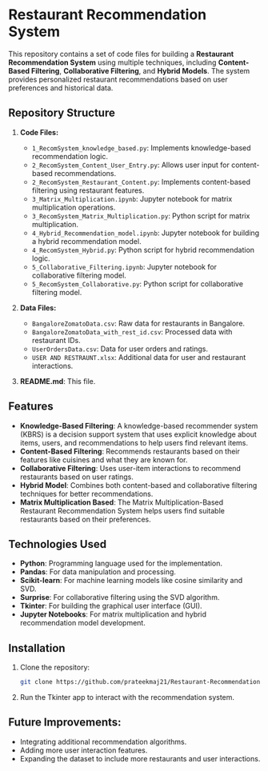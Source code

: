# Restaurant Recommendation System

This repository contains a set of code files for building a **Restaurant Recommendation System** using multiple techniques, including **Content-Based Filtering**, **Collaborative Filtering**, and **Hybrid Models**. The system provides personalized restaurant recommendations based on user preferences and historical data.

## Repository Structure

1. **Code Files:**
   - `1_RecomSystem_knowledge_based.py`: Implements knowledge-based recommendation logic.
   - `2_RecomSystem_Content_User_Entry.py`: Allows user input for content-based recommendations.
   - `2_RecomSystem_Restaurant_Content.py`: Implements content-based filtering using restaurant features.
   - `3_Matrix_Multiplication.ipynb`: Jupyter notebook for matrix multiplication operations.
   - `3_RecomSystem_Matrix_Multiplication.py`: Python script for matrix multiplication.
   - `4_Hybrid_Recommendation_model.ipynb`: Jupyter notebook for building a hybrid recommendation model.
   - `4_RecomSystem_Hybrid.py`: Python script for hybrid recommendation logic.
   - `5_Collaborative_Filtering.ipynb`: Jupyter notebook for collaborative filtering model.
   - `5_RecomSystem_Collaborative.py`: Python script for collaborative filtering model.
   
2. **Data Files:**
   - `BangaloreZomatoData.csv`: Raw data for restaurants in Bangalore.
   - `BangaloreZomatoData_with_rest_id.csv`: Processed data with restaurant IDs.
   - `UserOrdersData.csv`: Data for user orders and ratings.
   - `USER AND RESTRAUNT.xlsx`: Additional data for user and restaurant interactions.

3. **README.md**: This file.

## Features

- **Knowledge-Based Filtering**:  A knowledge-based recommender system (KBRS) is a decision support system that uses explicit knowledge about items, users, and recommendations to help users find relevant items. 
- **Content-Based Filtering**: Recommends restaurants based on their features like cuisines and what they are known for.
- **Collaborative Filtering**: Uses user-item interactions to recommend restaurants based on user ratings.
- **Hybrid Model**: Combines both content-based and collaborative filtering techniques for better recommendations.
- **Matrix Multiplication Based**: The Matrix Multiplication-Based Restaurant Recommendation System helps users find suitable restaurants based on their preferences.

## Technologies Used

- **Python**: Programming language used for the implementation.
- **Pandas**: For data manipulation and processing.
- **Scikit-learn**: For machine learning models like cosine similarity and SVD.
- **Surprise**: For collaborative filtering using the SVD algorithm.
- **Tkinter**: For building the graphical user interface (GUI).
- **Jupyter Notebooks**: For matrix multiplication and hybrid recommendation model development.

## Installation

1. Clone the repository:
   ```bash
   git clone https://github.com/prateekmaj21/Restaurant-Recommendation-System.git

2. Run the Tkinter app to interact with the recommendation system.

## Future Improvements:
- Integrating additional recommendation algorithms.
- Adding more user interaction features.
- Expanding the dataset to include more restaurants and user interactions.

